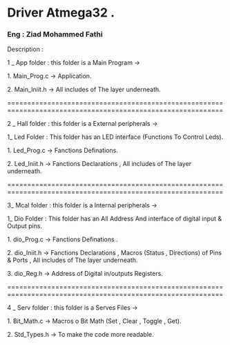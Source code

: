 <h1>Driver Atmega32 .</h1>
<h3>Eng : Ziad Mohammed Fathi </h3>
<p>
Description : 
 <p> 1 _ App folder : this folder is a Main Program -> 
                                                    <p>1. Main_Prog.c -> Application. </p>
                                                    <p>2. Main_Iniit.h -> All includes of The layer underneath. </p>
                                                   
 </p>
 <p>============================================================================================================</p>
  <p>2 _ Hall folder : this folder is a External peripherals -> 
                 <p> 1_ Led Folder : This folder has an LED interface (Functions To Control Leds).</p>
                                                   <p> 1. Led_Prog.c -> Fanctions Definations.</p>
                                                   <p> 2. Led_Iniit.h -> Fanctions Declarations , All includes of The layer underneath.</p>
   
  </p>
   <p>============================================================================================================</p>

<p>  3_ Mcal folder : this folder is a Internal peripherals -> 
                   <p>1_ Dio Folder : This folder has an All Address And interface of digital input & Output pins. </p>
                                 <p> 1. dio_Prog.c -> Fanctions Definations . </p> 
                                <p>  2. dio_Iniit.h -> Fanctions Declarations , Macros (Status , Directions) of Pins & Ports , All includes of The layer underneath. </p> 
                                <p> 3. dio_Reg.h -> Address of Digital in/outputs Registers.  </p>
</p>          
 <p>============================================================================================================</p>

<p>  4 _ Serv folder : this folder is a Serves Files -> 
                                                    <p> 1. Bit_Math.c -> Macros o Bit Math (Set , Clear , Toggle , Get). </p>
                                                    <p> 2. Std_Types.h -> To make the code more readable. </p>
</p>
</p>
